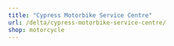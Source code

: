 ```yaml
---
title: "Cypress Motorbike Service Centre"
url: /delta/cypress-motorbike-service-centre/
shop: motorcycle
---
```

